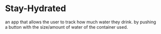 # Stay-Hydrated
an app that allows the user to track how much water they drink. by pushing a button with the size/amount of water of the container used.
